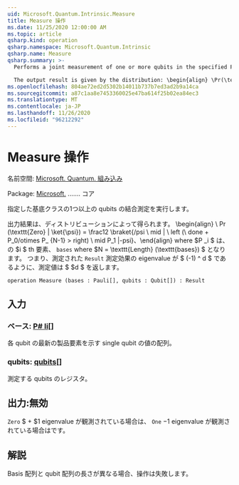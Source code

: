 ```yaml
---
uid: Microsoft.Quantum.Intrinsic.Measure
title: Measure 操作
ms.date: 11/25/2020 12:00:00 AM
ms.topic: article
qsharp.kind: operation
qsharp.namespace: Microsoft.Quantum.Intrinsic
qsharp.name: Measure
qsharp.summary: >-
  Performs a joint measurement of one or more qubits in the specified Pauli bases.

  The output result is given by the distribution: \begin{align} \Pr(\texttt{Zero} | \ket{\psi}) = \frac12 \braket{ \psi \mid| \left( \boldone + P_0 \otimes P_1 \otimes \cdots \otimes P_{N-1} \right) \mid| \psi }, \end{align} where $P_i$ is the $i$th element of `bases`, and where $N = \texttt{Length}(\texttt{bases})$. That is, measurement returns a `Result` $d$ such that the eigenvalue of the observed measurement effect is $(-1)^d$.
ms.openlocfilehash: 804ae72ed2d5302b14011b737b7ed3ad2b9a14ca
ms.sourcegitcommit: a87c1aa8e7453360025e47ba614f25b02ea84ec3
ms.translationtype: MT
ms.contentlocale: ja-JP
ms.lasthandoff: 11/26/2020
ms.locfileid: "96212292"
---
```

# <a name="measure-operation"></a>Measure 操作

名前空間: [Microsoft. Quantum. 組み込み](xref:Microsoft.Quantum.Intrinsic)

Package: [Microsoft.](https://nuget.org/packages/Microsoft.Quantum.QSharp.Core) ....... コア


指定した基底クラスの1つ以上の qubits の結合測定を実行します。

出力結果は、ディストリビューションによって得られます。 \begin{align} \ Pr (\texttt{Zero} | \ket{\psi}) = \frac12 \braket{/psi \ mid | \ left (\ done + P_0/otimes P_ {N-1} > right) \ mid P_1 |-psi}、\end{align} where $P _i $ は、の $i $ th 要素、 `bases` where $N = \texttt{Length} (\texttt{bases}) $ となります。
つまり、測定された `Result` 測定効果の eigenvalue が $ (-1) ^ d $ であるように、測定値は $ $d $ を返します。

```qsharp
operation Measure (bases : Pauli[], qubits : Qubit[]) : Result
```


## <a name="input"></a>入力

### <a name="bases--pauli"></a>ベース: [P# li](xref:microsoft.quantum.lang-ref.pauli)[]

各 qubit の最新の製品要素を示す single qubit の値の配列。


### <a name="qubits--qubit"></a>qubits: [qubits](xref:microsoft.quantum.lang-ref.qubit)[]

測定する qubits のレジスタ。



## <a name="output--__invalidresult__"></a>出力:__無効 <Result>__

`Zero` $ + $1 eigenvalue が観測されている場合は、 `One` $-$1 eigenvalue が観測されている場合はです。

## <a name="remarks"></a>解説

Basis 配列と qubit 配列の長さが異なる場合、操作は失敗します。